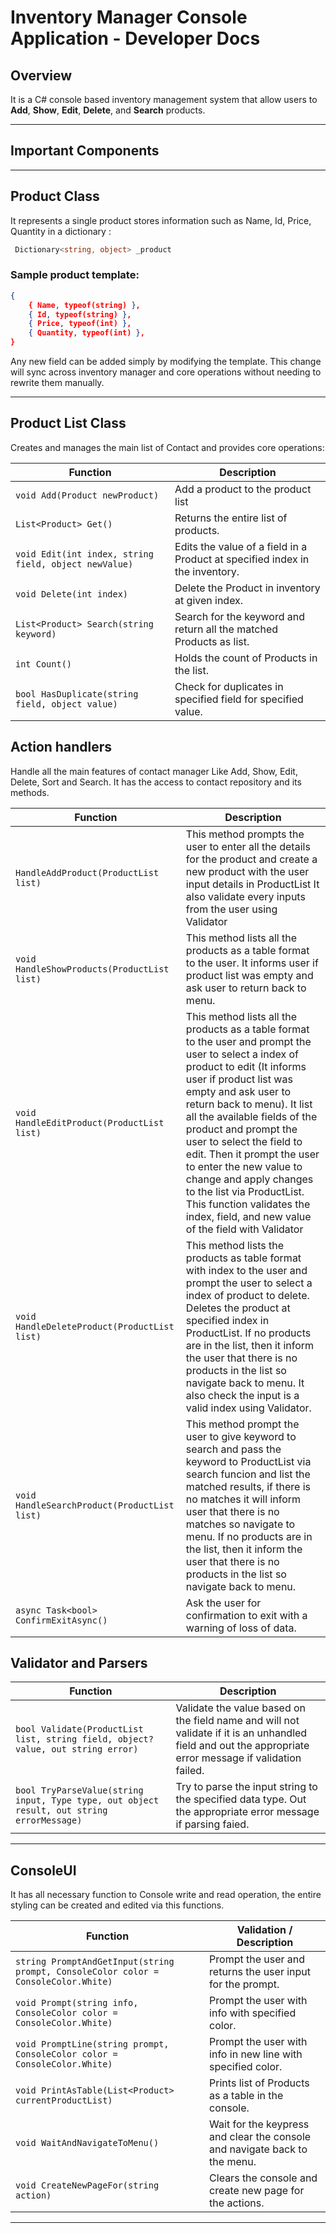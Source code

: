 # Inventory Manager Console Application - Developer Docs

## Overview  
It is a C# console based inventory management system that allow users to **Add**, **Show**, **Edit**, **Delete**, and **Search** products.  

---

## Important Components

---

## Product Class  
It represents a single product stores information such as Name, Id, Price, Quantity in a dictionary :
```cs
 Dictionary<string, object> _product
 ```

### Sample product template:

```json
{
    { Name, typeof(string) },
    { Id, typeof(string) },
    { Price, typeof(int) },
    { Quantity, typeof(int) },
}
```
Any new field can be added simply by modifying the template. This change will sync across inventory manager and core operations without needing to rewrite them manually.

---

## Product List Class  
Creates and manages the main list of Contact and provides core operations:

| **Function**                           | **Description**                                                                 |
|----------------------------------------|---------------------------------------------------------------------------------|
| `void Add(Product newProduct)`                 | Add a product to the product list               |
| `List<Product> Get()`          | Returns the entire list of products.                                            |
| `void Edit(int index, string field, object newValue)`        | Edits the value of a field in a Product at specified index in the inventory.                          |
| `void Delete(int index)`        | Delete the Product in inventory at given index.                                    |
| `List<Product> Search(string keyword)`     | Search for the keyword and return all the matched Products as list.               |
| `int Count()`      | Holds the count of Products in the list.           |
| `bool HasDuplicate(string field, object value)`  | Check for duplicates in specified field for specified value.  |


## Action handlers
Handle all the main features of contact manager Like Add, Show, Edit, Delete, Sort and Search. It has the access to contact repository and its methods.

| **Function**             | **Description**                                                                 |
|--------------------------|---------------------------------------------------------------------------------|
| `HandleAddProduct(ProductList list)`     | This method prompts the user to enter all the details for the product and create a new product with the user input details in ProductList It also validate every inputs from the user using Validator |
| `void HandleShowProducts(ProductList list)`    | This method lists all the products as a table format to the user. It informs user if product list was empty and ask user to return back to menu.  |
| `void HandleEditProduct(ProductList list)`    | This method lists all the products as a table format to the user and prompt the user to select a index of product to edit (It informs user if product list was empty and ask user to return back to menu). It list all the available fields of the product and prompt the user to select the field to edit. Then it prompt the user to enter the new value to change and apply changes to the list via ProductList. This function validates the index, field, and new value of the field with Validator |
| `void HandleDeleteProduct(ProductList list)`  | This method lists the products as table format with index to the user and prompt the user to select a index of product to delete. Deletes the product at specified index in ProductList. If no products are in the list, then it inform the user that there is no products in the list so navigate back to menu. It also check the input is a valid index using Validator. |
| `void HandleSearchProduct(ProductList list)`    | This method prompt the user to give keyword to search and pass the keyword to ProductList via search funcion and list the matched results, if there is no matches it will inform user that there is no matches so navigate to menu. If no products are in the list, then it inform the user that there is no products in the list so navigate back to menu. |
| `async Task<bool> ConfirmExitAsync()`  | Ask the user for confirmation to exit with a warning of loss of data. |
## Validator and Parsers
| **Function**             | **Description**                                                                 |
|--------------------------|---------------------------------------------------------------------------------|
|`bool Validate(ProductList list, string field, object? value, out string error)` | Validate the value based on the field name and will not validate if it is an unhandled field and out the appropriate error message if validation failed.|
|`bool TryParseValue(string input, Type type, out object result, out string errorMessage)` | Try to parse the input string to the specified data type. Out the appropriate error message if parsing faied. |



---

## ConsoleUI 
It has all necessary function to Console write and read operation, the entire styling can be created and edited via this functions.

| **Function**                               | **Validation / Description**                                                                 |
|--------------------------------------------|----------------------------------------------------------------------------------------------|
| `string PromptAndGetInput(string prompt, ConsoleColor color = ConsoleColor.White)`    | Prompt the user and returns the user input for the prompt.|
| `void Prompt(string info, ConsoleColor color = ConsoleColor.White)`            |Prompt the user with info with specified color.|                                                              |
| `void PromptLine(string prompt, ConsoleColor color = ConsoleColor.White)`                  |  Prompt the user with info in new line with specified color.                                                |
| `void PrintAsTable(List<Product> currentProductList)`             | Prints list of Products as a table in the console.                 |
| `void WaitAndNavigateToMenu()`       |  Wait for the keypress and clear the console and navigate back to the menu.                                                   |
| `void CreateNewPageFor(string action)`         | Clears the console and create new page for the actions.                                     |
---
